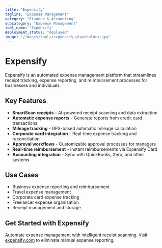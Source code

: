 ```yaml
---
title: "Expensify"
tagline: "Expense management"
category: "Finance & Accounting"
subcategory: "Expense Management"
tool_name: "Expensify"
deployment_status: "deployed"
image: "/images/tools/expensify-placeholder.jpg"
---
```


# Expensify

Expensify is an automated expense management platform that streamlines receipt tracking, expense reporting, and reimbursement processes for businesses and individuals.

## Key Features

- **SmartScan receipts** - AI-powered receipt scanning and data extraction
- **Automatic expense reports** - Generate reports from credit card transactions
- **Mileage tracking** - GPS-based automatic mileage calculation
- **Corporate card integration** - Real-time expense tracking and reconciliation
- **Approval workflows** - Customizable approval processes for managers
- **Real-time reimbursement** - Instant reimbursements via Expensify Card
- **Accounting integration** - Sync with QuickBooks, Xero, and other systems

## Use Cases

- Business expense reporting and reimbursement
- Travel expense management
- Corporate card expense tracking
- Freelancer expense organization
- Receipt management and storage

## Get Started with Expensify

Automate expense management with intelligent receipt scanning. Visit [expensify.com](https://www.expensify.com) to eliminate manual expense reporting.
